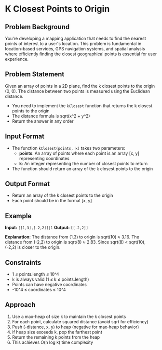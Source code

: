 # K Closest Points to Origin

## Problem Background
You're developing a mapping application that needs to find the nearest points of interest to a user's location. This problem is fundamental in location-based services, GPS navigation systems, and spatial analysis where efficiently finding the closest geographical points is essential for user experience.

## Problem Statement
Given an array of points in a 2D plane, find the k closest points to the origin (0, 0). The distance between two points is measured using the Euclidean distance.

* You need to implement the `kClosest` function that returns the k closest points to the origin
* The distance formula is sqrt(x^2 + y^2)
* Return the answer in any order

## Input Format
* The function `kClosest(points, k)` takes two parameters:
  * **points**: An array of points where each point is an array [x, y] representing coordinates
  * **k**: An integer representing the number of closest points to return
* The function should return an array of the k closest points to the origin

## Output Format
* Return an array of the k closest points to the origin
* Each point should be in the format [x, y]

## Example
**Input:** `[[1,3],[-2,2]]|1`
**Output:** `[[-2,2]]`

**Explanation:** The distance from (1,3) to origin is sqrt(10) ≈ 3.16. The distance from (-2,2) to origin is sqrt(8) ≈ 2.83. Since sqrt(8) < sqrt(10), (-2,2) is closer to the origin.

## Constraints
* 1 ≤ points.length ≤ 10^4
* k is always valid (1 ≤ k ≤ points.length)
* Points can have negative coordinates
* -10^4 ≤ coordinates ≤ 10^4

## Approach
1. Use a max-heap of size k to maintain the k closest points
2. For each point, calculate squared distance (avoid sqrt for efficiency)
3. Push (-distance, x, y) to heap (negative for max-heap behavior)
4. If heap size exceeds k, pop the farthest point
5. Return the remaining k points from the heap
6. This achieves O(n log k) time complexity
